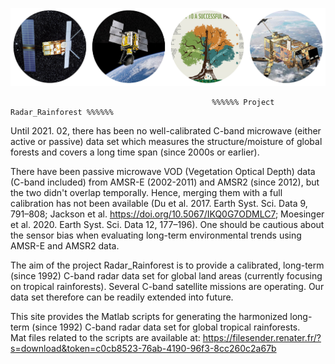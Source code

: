 

![C-band Radar sensors for monitoring tropical forests--key to a successful paris agreement](images/radar_forest.png)


                                                 %%%%%% Project Radar_Rainforest %%%%%%  
Until 2021. 02, there has been no well-calibrated C-band microwave (either active or passive) data set which measures the structure/moisture of global forests and covers a long time span (since 2000s or earlier).   

There have been passive microwave VOD (Vegetation Optical Depth) data (C-band included) from AMSR-E (2002-2011) and AMSR2 (since 2012), but the two didn't overlap temporally. Hence, merging them with a full calibration has not been available (Du et al. 2017. Earth Syst. Sci. Data 9, 791–808; Jackson et al. https://doi.org/10.5067/IKQ0G7ODMLC7; Moesinger et al. 2020. Earth Syst. Sci. Data 12, 177–196).  One should be cautious about the sensor bias when evaluating long-term environmental trends using AMSR-E and AMSR2 data.

The aim of the project Radar_Rainforest is to provide a calibrated, long-term (since 1992) C-band radar data set for global land areas (currently focusing on tropical rainforests). Several C-band satellite missions are operating. Our data set therefore can be readily extended into future.


This site provides the Matlab scripts for generating the harmonized long-term (since 1992) C-band radar data set for global tropical rainforests.  
Mat files related to the scripts are available at: https://filesender.renater.fr/?s=download&token=c0cb8523-76ab-4190-96f3-8cc260c2a67b
